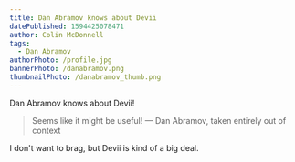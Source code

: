 ```yaml
---
title: Dan Abramov knows about Devii
datePublished: 1594425078471
author: Colin McDonnell
tags:
  - Dan Abramov
authorPhoto: /profile.jpg
bannerPhoto: /danabramov.png
thumbnailPhoto: /danabramov_thumb.png
---
```


Dan Abramov knows about Devii!

> Seems like it might be useful!
> — Dan Abramov, taken entirely out of context

I don't want to brag, but Devii is kind of a big deal.
